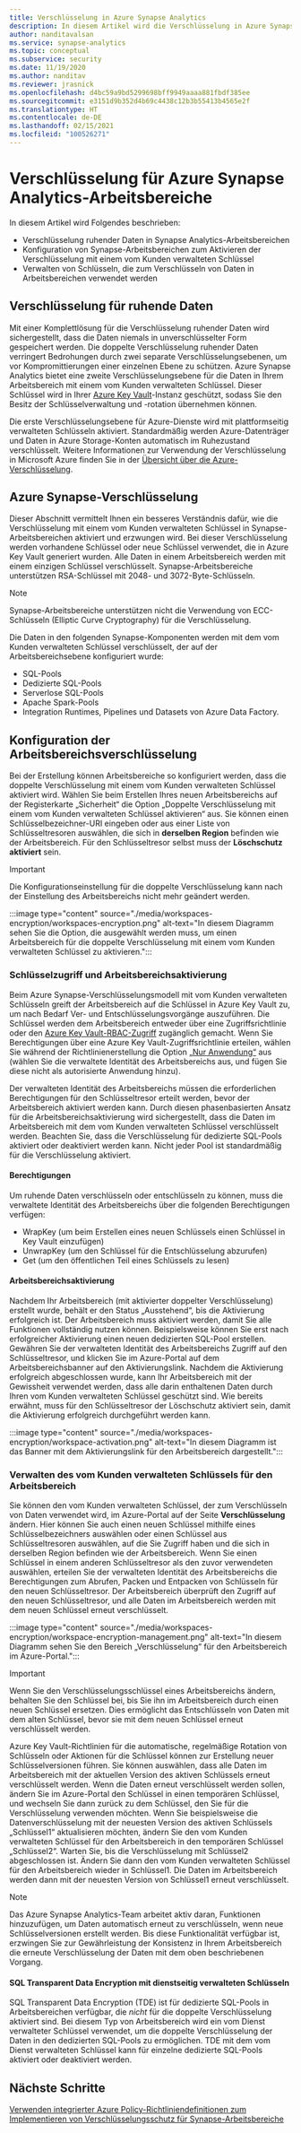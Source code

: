 ```yaml
---
title: Verschlüsselung in Azure Synapse Analytics
description: In diesem Artikel wird die Verschlüsselung in Azure Synapse Analytics erläutert.
author: nanditavalsan
ms.service: synapse-analytics
ms.topic: conceptual
ms.subservice: security
ms.date: 11/19/2020
ms.author: nanditav
ms.reviewer: jrasnick
ms.openlocfilehash: d4bc59a9bd5299698bff9949aaaa881fbdf385ee
ms.sourcegitcommit: e3151d9b352d4b69c4438c12b3b55413b4565e2f
ms.translationtype: HT
ms.contentlocale: de-DE
ms.lasthandoff: 02/15/2021
ms.locfileid: "100526271"
---
```

# <a name="encryption-for-azure-synapse-analytics-workspaces"></a>Verschlüsselung für Azure Synapse Analytics-Arbeitsbereiche

In diesem Artikel wird Folgendes beschrieben:
* Verschlüsselung ruhender Daten in Synapse Analytics-Arbeitsbereichen
* Konfiguration von Synapse-Arbeitsbereichen zum Aktivieren der Verschlüsselung mit einem vom Kunden verwalteten Schlüssel
* Verwalten von Schlüsseln, die zum Verschlüsseln von Daten in Arbeitsbereichen verwendet werden

## <a name="encryption-of-data-at-rest"></a>Verschlüsselung für ruhende Daten

Mit einer Komplettlösung für die Verschlüsselung ruhender Daten wird sichergestellt, dass die Daten niemals in unverschlüsselter Form gespeichert werden. Die doppelte Verschlüsselung ruhender Daten verringert Bedrohungen durch zwei separate Verschlüsselungsebenen, um vor Kompromittierungen einer einzelnen Ebene zu schützen. Azure Synapse Analytics bietet eine zweite Verschlüsselungsebene für die Daten in Ihrem Arbeitsbereich mit einem vom Kunden verwalteten Schlüssel. Dieser Schlüssel wird in Ihrer [Azure Key Vault](../../key-vault/general/overview.md)-Instanz geschützt, sodass Sie den Besitz der Schlüsselverwaltung und -rotation übernehmen können.

Die erste Verschlüsselungsebene für Azure-Dienste wird mit plattformseitig verwalteten Schlüsseln aktiviert. Standardmäßig werden Azure-Datenträger und Daten in Azure Storage-Konten automatisch im Ruhezustand verschlüsselt. Weitere Informationen zur Verwendung der Verschlüsselung in Microsoft Azure finden Sie in der [Übersicht über die Azure-Verschlüsselung](../../security/fundamentals/encryption-overview.md).

## <a name="azure-synapse-encryption"></a>Azure Synapse-Verschlüsselung

Dieser Abschnitt vermittelt Ihnen ein besseres Verständnis dafür, wie die Verschlüsselung mit einem vom Kunden verwalteten Schlüssel in Synapse-Arbeitsbereichen aktiviert und erzwungen wird. Bei dieser Verschlüsselung werden vorhandene Schlüssel oder neue Schlüssel verwendet, die in Azure Key Vault generiert wurden. Alle Daten in einem Arbeitsbereich werden mit einem einzigen Schlüssel verschlüsselt. Synapse-Arbeitsbereiche unterstützen RSA-Schlüssel mit 2048- und 3072-Byte-Schlüsseln.

> [!NOTE]
> Synapse-Arbeitsbereiche unterstützen nicht die Verwendung von ECC-Schlüsseln (Elliptic Curve Cryptography) für die Verschlüsselung.

Die Daten in den folgenden Synapse-Komponenten werden mit dem vom Kunden verwalteten Schlüssel verschlüsselt, der auf der Arbeitsbereichsebene konfiguriert wurde:
* SQL-Pools
 * Dedizierte SQL-Pools
 * Serverlose SQL-Pools
* Apache Spark-Pools
* Integration Runtimes, Pipelines und Datasets von Azure Data Factory.

## <a name="workspace-encryption-configuration"></a>Konfiguration der Arbeitsbereichsverschlüsselung

Bei der Erstellung können Arbeitsbereiche so konfiguriert werden, dass die doppelte Verschlüsselung mit einem vom Kunden verwalteten Schlüssel aktiviert wird. Wählen Sie beim Erstellen Ihres neuen Arbeitsbereichs auf der Registerkarte „Sicherheit“ die Option „Doppelte Verschlüsselung mit einem vom Kunden verwalteten Schlüssel aktivieren“ aus. Sie können einen Schlüsselbezeichner-URI eingeben oder aus einer Liste von Schlüsseltresoren auswählen, die sich in **derselben Region** befinden wie der Arbeitsbereich. Für den Schlüsseltresor selbst muss der **Löschschutz aktiviert** sein.

> [!IMPORTANT]
> Die Konfigurationseinstellung für die doppelte Verschlüsselung kann nach der Einstellung des Arbeitsbereichs nicht mehr geändert werden.

:::image type="content" source="./media/workspaces-encryption/workspaces-encryption.png" alt-text="In diesem Diagramm sehen Sie die Option, die ausgewählt werden muss, um einen Arbeitsbereich für die doppelte Verschlüsselung mit einem vom Kunden verwalteten Schlüssel zu aktivieren.":::

### <a name="key-access-and-workspace-activation"></a>Schlüsselzugriff und Arbeitsbereichsaktivierung

Beim Azure Synapse-Verschlüsselungsmodell mit vom Kunden verwalteten Schlüsseln greift der Arbeitsbereich auf die Schlüssel in Azure Key Vault zu, um nach Bedarf Ver- und Entschlüsselungsvorgänge auszuführen. Die Schlüssel werden dem Arbeitsbereich entweder über eine Zugriffsrichtlinie oder den [Azure Key Vault-RBAC-Zugriff](../../key-vault/general/rbac-guide.md) zugänglich gemacht. Wenn Sie Berechtigungen über eine Azure Key Vault-Zugriffsrichtlinie erteilen, wählen Sie während der Richtlinienerstellung die Option [„Nur Anwendung“](../../key-vault/general/secure-your-key-vault.md#key-vault-authentication-options) aus (wählen Sie die verwaltete Identität des Arbeitsbereichs aus, und fügen Sie diese nicht als autorisierte Anwendung hinzu).

 Der verwalteten Identität des Arbeitsbereichs müssen die erforderlichen Berechtigungen für den Schlüsseltresor erteilt werden, bevor der Arbeitsbereich aktiviert werden kann. Durch diesen phasenbasierten Ansatz für die Arbeitsbereichsaktivierung wird sichergestellt, dass die Daten im Arbeitsbereich mit dem vom Kunden verwalteten Schlüssel verschlüsselt werden. Beachten Sie, dass die Verschlüsselung für dedizierte SQL-Pools aktiviert oder deaktiviert werden kann. Nicht jeder Pool ist standardmäßig für die Verschlüsselung aktiviert.

#### <a name="permissions"></a>Berechtigungen

Um ruhende Daten verschlüsseln oder entschlüsseln zu können, muss die verwaltete Identität des Arbeitsbereichs über die folgenden Berechtigungen verfügen:
* WrapKey (um beim Erstellen eines neuen Schlüssels einen Schlüssel in Key Vault einzufügen)
* UnwrapKey (um den Schlüssel für die Entschlüsselung abzurufen)
* Get (um den öffentlichen Teil eines Schlüssels zu lesen)

#### <a name="workspace-activation"></a>Arbeitsbereichsaktivierung

Nachdem Ihr Arbeitsbereich (mit aktivierter doppelter Verschlüsselung) erstellt wurde, behält er den Status „Ausstehend“, bis die Aktivierung erfolgreich ist. Der Arbeitsbereich muss aktiviert werden, damit Sie alle Funktionen vollständig nutzen können. Beispielsweise können Sie erst nach erfolgreicher Aktivierung einen neuen dedizierten SQL-Pool erstellen. Gewähren Sie der verwalteten Identität des Arbeitsbereichs Zugriff auf den Schlüsseltresor, und klicken Sie im Azure-Portal auf dem Arbeitsbereichsbanner auf den Aktivierungslink. Nachdem die Aktivierung erfolgreich abgeschlossen wurde, kann Ihr Arbeitsbereich mit der Gewissheit verwendet werden, dass alle darin enthaltenen Daten durch Ihren vom Kunden verwalteten Schlüssel geschützt sind. Wie bereits erwähnt, muss für den Schlüsseltresor der Löschschutz aktiviert sein, damit die Aktivierung erfolgreich durchgeführt werden kann.

:::image type="content" source="./media/workspaces-encryption/workspace-activation.png" alt-text="In diesem Diagramm ist das Banner mit dem Aktivierungslink für den Arbeitsbereich dargestellt.":::


### <a name="manage-the-workspace-customer-managed-key"></a>Verwalten des vom Kunden verwalteten Schlüssels für den Arbeitsbereich 

Sie können den vom Kunden verwalteten Schlüssel, der zum Verschlüsseln von Daten verwendet wird, im Azure-Portal auf der Seite **Verschlüsselung** ändern. Hier können Sie auch einen neuen Schlüssel mithilfe eines Schlüsselbezeichners auswählen oder einen Schlüssel aus Schlüsseltresoren auswählen, auf die Sie Zugriff haben und die sich in derselben Region befinden wie der Arbeitsbereich. Wenn Sie einen Schlüssel in einem anderen Schlüsseltresor als den zuvor verwendeten auswählen, erteilen Sie der verwalteten Identität des Arbeitsbereichs die Berechtigungen zum Abrufen, Packen und Entpacken von Schlüsseln für den neuen Schlüsseltresor. Der Arbeitsbereich überprüft den Zugriff auf den neuen Schlüsseltresor, und alle Daten im Arbeitsbereich werden mit dem neuen Schlüssel erneut verschlüsselt.

:::image type="content" source="./media/workspaces-encryption/workspace-encryption-management.png" alt-text="In diesem Diagramm sehen Sie den Bereich „Verschlüsselung“ für den Arbeitsbereich im Azure-Portal.":::

>[!IMPORTANT]
>Wenn Sie den Verschlüsselungsschlüssel eines Arbeitsbereichs ändern, behalten Sie den Schlüssel bei, bis Sie ihn im Arbeitsbereich durch einen neuen Schlüssel ersetzen. Dies ermöglicht das Entschlüsseln von Daten mit dem alten Schlüssel, bevor sie mit dem neuen Schlüssel erneut verschlüsselt werden.

Azure Key Vault-Richtlinien für die automatische, regelmäßige Rotation von Schlüsseln oder Aktionen für die Schlüssel können zur Erstellung neuer Schlüsselversionen führen. Sie können auswählen, dass alle Daten im Arbeitsbereich mit der aktuellen Version des aktiven Schlüssels erneut verschlüsselt werden. Wenn die Daten erneut verschlüsselt werden sollen, ändern Sie im Azure-Portal den Schlüssel in einen temporären Schlüssel, und wechseln Sie dann zurück zu dem Schlüssel, den Sie für die Verschlüsselung verwenden möchten. Wenn Sie beispielsweise die Datenverschlüsselung mit der neuesten Version des aktiven Schlüssels „Schlüssel1“ aktualisieren möchten, ändern Sie den vom Kunden verwalteten Schlüssel für den Arbeitsbereich in den temporären Schlüssel „Schlüssel2“. Warten Sie, bis die Verschlüsselung mit Schlüssel2 abgeschlossen ist. Ändern Sie dann den vom Kunden verwalteten Schlüssel für den Arbeitsbereich wieder in Schlüssel1. Die Daten im Arbeitsbereich werden dann mit der neuesten Version von Schlüssel1 erneut verschlüsselt.

> [!NOTE]
> Das Azure Synapse Analytics-Team arbeitet aktiv daran, Funktionen hinzuzufügen, um Daten automatisch erneut zu verschlüsseln, wenn neue Schlüsselversionen erstellt werden. Bis diese Funktionalität verfügbar ist, erzwingen Sie zur Gewährleistung der Konsistenz in Ihrem Arbeitsbereich die erneute Verschlüsselung der Daten mit dem oben beschriebenen Vorgang.

#### <a name="sql-transparent-data-encryption-with-service-managed-keys"></a>SQL Transparent Data Encryption mit dienstseitig verwalteten Schlüsseln

SQL Transparent Data Encryption (TDE) ist für dedizierte SQL-Pools in Arbeitsbereichen verfügbar, die *nicht* für die doppelte Verschlüsselung aktiviert sind. Bei diesem Typ von Arbeitsbereich wird ein vom Dienst verwalteter Schlüssel verwendet, um die doppelte Verschlüsselung der Daten in den dedizierten SQL-Pools zu ermöglichen. TDE mit dem vom Dienst verwalteten Schlüssel kann für einzelne dedizierte SQL-Pools aktiviert oder deaktiviert werden.

## <a name="next-steps"></a>Nächste Schritte

[Verwenden integrierter Azure Policy-Richtliniendefinitionen zum Implementieren von Verschlüsselungsschutz für Synapse-Arbeitsbereiche](../policy-reference.md)

